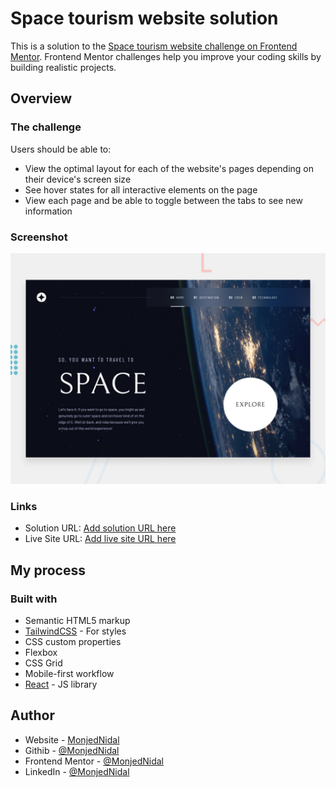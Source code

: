 # Space tourism website solution

This is a solution to the [Space tourism website challenge on Frontend Mentor](https://www.frontendmentor.io/challenges/space-tourism-multipage-website-gRWj1URZ3). Frontend Mentor challenges help you improve your coding skills by building realistic projects.

## Overview

### The challenge

Users should be able to:

- View the optimal layout for each of the website's pages depending on their device's screen size
- See hover states for all interactive elements on the page
- View each page and be able to toggle between the tabs to see new information

### Screenshot

![](./preview.jpg)

### Links

- Solution URL: [Add solution URL here](https://your-solution-url.com)
- Live Site URL: [Add live site URL here](https://your-live-site-url.com)

## My process

### Built with

- Semantic HTML5 markup
- [TailwindCSS](https://tailwindcss.com/) - For styles
- CSS custom properties
- Flexbox
- CSS Grid
- Mobile-first workflow
- [React](https://reactjs.org/) - JS library

## Author

- Website - [MonjedNidal](https://monjednidal.netlify.app)
- Githib - [@MonjedNidal](https://github.com/MonjedNidal)
- Frontend Mentor - [@MonjedNidal](https://www.frontendmentor.io/profile/MonjedNidal)
- LinkedIn - [@MonjedNidal](https://www.linkedin.com/in/monjednidal/)

